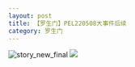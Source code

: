 ```yaml
---
layout: post
title: 【罗生门】PEL220508大事件后续
category: 罗生门
---
```

![story_new_final](http://rdr022gcy.hd-bkt.clouddn.com/img/story_new_final_0322.png)
![](http://rdr13xtfo.hd-bkt.clouddn.com/img/pel-watermelon-220514-1.jpeg)
  




